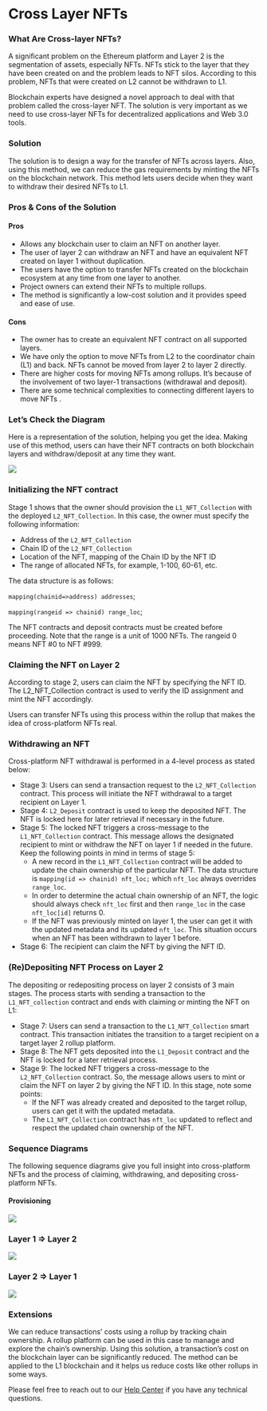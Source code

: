 # Cross Layer NFTs

### What Are Cross-layer NFTs? <a href="#id-4t9f1uo01vxl" id="id-4t9f1uo01vxl"></a>

A significant problem on the Ethereum platform and Layer 2 is the segmentation of assets, especially NFTs. NFTs stick to the layer that they have been created on and the problem leads to NFT silos. According to this problem, NFTs that were created on L2 cannot be withdrawn to L1.

Blockchain experts have designed a novel approach to deal with that problem called the cross-layer NFT. The solution is very important as we need to use cross-layer NFTs for decentralized applications and Web 3.0 tools.

### Solution <a href="#wu2qi5ujws7m" id="wu2qi5ujws7m"></a>

The solution is to design a way for the transfer of NFTs across layers. Also, using this method, we can reduce the gas requirements by minting the NFTs on the blockchain network. This method lets users decide when they want to withdraw their desired NFTs to L1.

### Pros & Cons of the Solution <a href="#qesuemdd3fw" id="qesuemdd3fw"></a>

#### Pros <a href="#tmvowwsk43cs" id="tmvowwsk43cs"></a>

* Allows any blockchain user to claim an NFT on another layer.
* The user of layer 2 can withdraw an NFT and have an equivalent NFT created on layer 1 without duplication.
* The users have the option to transfer NFTs created on the blockchain ecosystem at any time from one layer to another.
* Project owners can extend their NFTs to multiple rollups.
* The method is significantly a low-cost solution and it provides speed and ease of use.

#### Cons <a href="#vdyh6s52wdta" id="vdyh6s52wdta"></a>

* The owner has to create an equivalent NFT contract on all supported layers.
* We have only the option to move NFTs from L2 to the coordinator chain (L1) and back. NFTs cannot be moved from layer 2 to layer 2 directly.
* There are higher costs for moving NFTs among rollups. It’s because of the involvement of two layer-1 transactions (withdrawal and deposit).
* There are some technical complexities to connecting different layers to move NFTs .

### Let’s Check the Diagram <a href="#czixkmze9cs1" id="czixkmze9cs1"></a>

Here is a representation of the solution, helping you get the idea. Making use of this method, users can have their NFT contracts on both blockchain layers and withdraw/deposit at any time they want.

![](<../../.gitbook/assets/0 (1)>)

### Initializing the NFT contract <a href="#id-7jl4io2sjucn" id="id-7jl4io2sjucn"></a>

Stage 1 shows that the owner should provision the `L1_NFT_Collection` with the deployed `L2_NFT_Collection`. In this case, the owner must specify the following information:

* Address of the `L2_NFT_Collection`
* Chain ID of the `L2_NFT_Collection`
* Location of the NFT, mapping of the Chain ID by the NFT ID
* The range of allocated NFTs, for example, 1-100, 60-61, etc.

The data structure is as follows:

`mapping(chainid=>address) addresses`;

`mapping(rangeid => chainid) range_loc`;

The NFT contracts and deposit contracts must be created before proceeding. Note that the range is a unit of 1000 NFTs. The rangeid 0 means NFT #0 to NFT #999.

### Claiming the NFT on Layer 2 <a href="#l4j3l0dblag3" id="l4j3l0dblag3"></a>

According to stage 2, users can claim the NFT by specifying the NFT ID. The L2\_NFT\_Collection contract is used to verify the ID assignment and mint the NFT accordingly.

Users can transfer NFTs using this process within the rollup that makes the idea of cross-platform NFTs real.

### Withdrawing an NFT <a href="#siw01k92qe84" id="siw01k92qe84"></a>

Cross-platform NFT withdrawal is performed in a 4-level process as stated below:

* Stage 3: Users can send a transaction request to the `L2_NFT_Collection` contract. This process will initiate the NFT withdrawal to a target recipient on Layer 1.
* Stage 4: `L2_Deposit` contract is used to keep the deposited NFT. The NFT is locked here for later retrieval if necessary in the future.
* Stage 5: The locked NFT triggers a cross-message to the `L1_NFT_Collection` contract. This message allows the designated recipient to mint or withdraw the NFT on layer 1 if needed in the future. Keep the following points in mind in terms of stage 5:
  * A new record in the `L1_NFT_Collection` contract will be added to update the chain ownership of the particular NFT. The data structure is `mapping(id => chainid) nft_loc;` which `nft_loc` always overrides `range_loc`.
  * In order to determine the actual chain ownership of an NFT, the logic should always check `nft_loc` first and then `range_loc` in the case `nft_loc[id]` returns 0.
  * If the NFT was previously minted on layer 1, the user can get it with the updated metadata and its updated `nft_loc`. This situation occurs when an NFT has been withdrawn to layer 1 before.
* Stage 6: The recipient can claim the NFT by giving the NFT ID.

### (Re)Depositing NFT Process on Layer 2 <a href="#bkb2vzasmfxu" id="bkb2vzasmfxu"></a>

The depositing or redepositing process on layer 2 consists of 3 main stages. The process starts with sending a transaction to the `L1_NFT_collection` contract and ends with claiming or minting the NFT on L1:

* Stage 7: Users can send a transaction to the `L1_NFT_Collection` smart contract. This transaction initiates the transition to a target recipient on a target layer 2 rollup platform.
* Stage 8: The NFT gets deposited into the `L1_Deposit` contract and the NFT is locked for a later retrieval process.
* Stage 9: The locked NFT triggers a cross-message to the `L2_NFT_Collection` contract. So, the message allows users to mint or claim the NFT on layer 2 by giving the NFT ID. In this stage, note some points:
  * If the NFT was already created and deposited to the target rollup, users can get it with the updated metadata.
  * The `L1_NFT_Collection` contract has `nft_loc` updated to reflect and respect the updated chain ownership of the NFT.

### Sequence Diagrams <a href="#b005l11dq749" id="b005l11dq749"></a>

The following sequence diagrams give you full insight into cross-platform NFTs and the process of claiming, withdrawing, and depositing cross-platform NFTs.

#### Provisioning <a href="#et5xhwky07eq" id="et5xhwky07eq"></a>

![](<../../.gitbook/assets/1 (1)>)

### Layer 1 => Layer 2 <a href="#id-42yg4sfauifw" id="id-42yg4sfauifw"></a>

![](../../.gitbook/assets/2)

### Layer 2 => Layer 1 <a href="#jxdvm7fwhiwn" id="jxdvm7fwhiwn"></a>

![](<../../.gitbook/assets/3 (2) (2)>)

### Extensions <a href="#id-2lsm4c7e9k9" id="id-2lsm4c7e9k9"></a>

We can reduce transactions’ costs using a rollup by tracking chain ownership. A rollup platform can be used in this case to manage and explore the chain’s ownership. Using this solution, a transaction’s cost on the blockchain layer can be significantly reduced. The method can be applied to the L1 blockchain and it helps us reduce costs like other rollups in some ways.

Please feel free to reach out to our [Help Center](https://metisdao.atlassian.net/servicedesk/customer/portals) if you have any technical questions.
